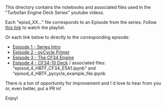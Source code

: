 This directory contains the notebooks and associated files used in the "Turbofan Engine Deck Series" youtube videos.

Each "episd_XX..." file corresponds to an Episode from the series. Follow [this link](https://www.youtube.com/playlist?list=PLqJt-rNo8TZ1Y5Pzlk4S1205NUt2t-t22) to watch the playlist.

Or each link below to directly to the corresponding episode:

* [Episode 1 - Series Intro]()
* [Episode 2 - pyCycle Primer]()
* [Episode 3 - The CF34 Engine]()
* [Episode 4 - CF34-10 Deck]() / associated files: "episod_4_HBTF_CF34_E5A1.ipynb" and "episod_4_HBTF_pycycle_example_file.ipynb


There is a ton of opportunity for improvement and I´d love to hear from you or, even better, put a PR in!

Enjoy!
